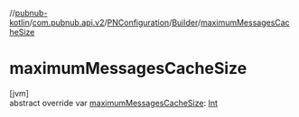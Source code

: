 //[pubnub-kotlin](../../../../index.md)/[com.pubnub.api.v2](../../index.md)/[PNConfiguration](../index.md)/[Builder](index.md)/[maximumMessagesCacheSize](maximum-messages-cache-size.md)

# maximumMessagesCacheSize

[jvm]\
abstract override var [maximumMessagesCacheSize](maximum-messages-cache-size.md): [Int](https://kotlinlang.org/api/latest/jvm/stdlib/kotlin/-int/index.html)
